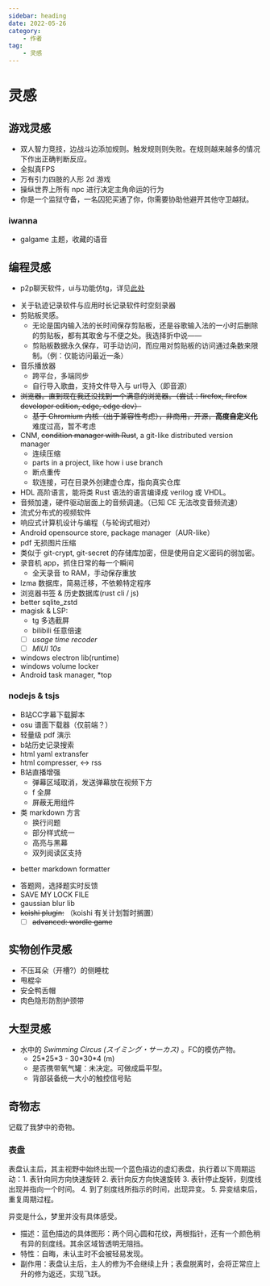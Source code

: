 ```yaml
---
sidebar: heading
date: 2022-05-26
category:
    - 作者
tag:
    - 灵感
---
```

# 灵感
## 游戏灵感
* 双人智力竞技，边战斗边添加规则。触发规则则失败。在规则越来越多的情况下作出正确判断反应。
* 全拟真FPS
* 万有引力四肢的人形 2d 游戏
* 操纵世界上所有 npc 进行决定主角命运的行为
* 你是一个监狱守备，一名囚犯买通了你，你需要协助他避开其他守卫越狱。
### iwanna
* galgame 主题，收藏的语音

## 编程灵感
* p2p聊天软件，ui与功能仿tg，详见[此处](../gossip/hope.md#对聊天软件的希望)
    <!-- * 多取一功能：对群组内的一部分人@，而其中的任一一人回复，就会取消这个@对其他人的高亮提醒。
    * 合并转发与正常转发功能。（QQ）
    * 需要完美的上下文定位功能。（tg这点做的很差）
    * 支持较好的全局搜索功能。 -->
<!-- * 绝对值下载器，贯彻小而美 -->
* 关于轨迹记录软件与应用时长记录软件<span class="heimu" title="你知道的太多了">时空刻录器</span>
* 剪贴板灵感。
    * 无论是国内输入法的长时间保存剪贴板，还是谷歌输入法的一小时后删除的剪贴板，都有其取舍与不便之处。我选择折中说——
    * 剪贴板数据永久保存<Badge type="tip" text="仅文本数据" />，可手动访问，而应用对剪贴板的访问通过条数来限制。（例：仅能访问最近一条）
* 音乐播放器
    * 跨平台，多端同步
    * 自行导入歌曲，支持文件导入与 url导入（即音源）
* ~~浏览器。直到现在我还没找到一个满意的浏览器。（尝试：firefox, firefox developer edition, edge, edge dev）~~
    * ~~基于 Chromium 内核（出于兼容性考虑），非商用，开源，**高度自定义化**~~ 难度过高，暂不考虑
* CNM, ~~condition manager with Rust~~, a git-like distributed version manager
    * 连续压缩
    * parts in a project, like how i use branch
    * 断点重传
    * 软连接，可在目录外创建虚仓库，指向真实仓库
* HDL 高阶语言，能将类 Rust 语法的语言编译成 verilog 或 VHDL。
* 音频加速，硬件驱动层面上的音频调速。（已知 CE 无法改变音频流速）
* 流式分布式的视频软件
* 响应式计算机设计与编程（与轮询式相对）
* Android opensource store, package manager（AUR-like）
* pdf 无损图片压缩
* 类似于 git-crypt, git-secret 的存储库加密，但是使用自定义密码的弱加密。
* 录音机 app，抓住日常的每一个瞬间
    - 全天录音 to RAM，手动保存重放
* lzma 数据库，简易迁移，不依赖特定程序
* 浏览器书签 & 历史数据库(rust cli / js)
* better sqlite_zstd
* magisk & LSP:
    * tg 多选截屏
    * bilibili 任意倍速
    - [ ] *usage time recoder*
    - [ ] *MIUI 10s*
* windows electron lib(runtime)
* windows volume locker
* Android task manager, *top
### nodejs & tsjs
* B站CC字幕下载脚本
* osu 谱面下载器（仅前端？）
* 轻量级 pdf 演示
* b站历史记录搜索
* html yaml extransfer
* html compresser, <-> rss
* B站直播增强
    * 弹幕区域取消，发送弹幕放在视频下方
    * f 全屏
    * 屏蔽无用组件
* 类 markdown 方言
    - 换行问题
    - 部分样式统一
    - 高亮与黑幕
    - 双列阅读区支持
- better markdown formatter
* 答题网，选择题实时反馈
* SAVE MY LOCK FILE
* gaussian blur lib
* ~~koishi plugin:~~ （koishi 有关计划暂时搁置）
    - [ ] ~~advanced: wordle game~~
## 实物创作灵感
* 不压耳朵（开槽?）的侧睡枕
* 甩棍伞
* 安全鸭舌帽
* 肉色隐形防割护颈带
## 大型灵感
* 水中的 *Swimming Circus (スイミング・サーカス)* 。FC的模仿产物。
    * 25\*25\*3 - 30\*30\*4 (m)
    * 是否携带氧气罐：未决定。可做成扁平型。
    * 背部装备统一大小的触控信号贴
## 奇物志
记载了我梦中的奇物。
### 表盘
表盘认主后，其主视野中始终出现一个蓝色描边的虚幻表盘，执行着以下周期运动：1. 表针向同方向快速旋转 2. 表针向反方向快速旋转 3. 表针停止旋转，刻度线出现并指向一个时间。 4. 到了刻度线所指示的时间，出现异变。 5. 异变结束后，重复周期过程。

异变是什么，梦里并没有具体感受。
* 描述：蓝色描边的具体图形：两个同心圆和花纹，两根指针，还有一个颜色稍有异的刻度线。其余区域皆透明无阻挡。
* 特性：自晦，未认主时不会被轻易发现。
* 副作用：表盘认主后，主人的修为不会继续上升；表盘脱离时，会将正常应上升的修为返还，实现飞跃。
